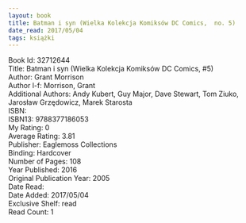 ```yaml
---
layout: book
title: Batman i syn (Wielka Kolekcja Komiksów DC Comics,  no. 5)
date_read: 2017/05/04
tags: książki
---
```


Book Id: 32712644<br />
Title: Batman i syn (Wielka Kolekcja Komiksów DC Comics, #5)<br />
Author: Grant Morrison<br />
Author l-f: Morrison, Grant<br />
Additional Authors: Andy Kubert, Guy Major, Dave    Stewart, Tom Ziuko, Jarosław Grzędowicz, Marek Starosta<br />
ISBN: <br />
ISBN13: 9788377186053<br />
My Rating: 0<br />
Average Rating: 3.81<br />
Publisher: Eaglemoss Collections<br />
Binding: Hardcover<br />
Number of Pages: 108<br />
Year Published: 2016<br />
Original Publication Year: 2005<br />
Date Read: <br />
Date Added: 2017/05/04<br />
Exclusive Shelf: read<br />
Read Count: 1<br />



